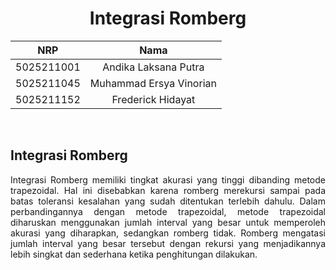 <div align=center>

# **Integrasi Romberg**

| NRP        | Nama                    |
|:----------:|:-----------------------:|
| 5025211001 | Andika Laksana Putra    |
| 5025211045 | Muhammad Ersya Vinorian |
| 5025211152 | Frederick Hidayat       |

</div>
<br/>
<div align=justify>

<!-- Start of Section -->

## Integrasi Romberg
  
  Integrasi Romberg memiliki tingkat akurasi yang tinggi dibanding metode trapezoidal. Hal ini disebabkan karena romberg merekursi sampai pada batas toleransi kesalahan yang sudah ditentukan terlebih dahulu. Dalam perbandingannya dengan metode trapezoidal, metode trapezoidal diharuskan menggunakan jumlah interval yang besar untuk memperoleh akurasi yang diharapkan, sedangkan romberg tidak. Romberg mengatasi jumlah interval yang besar tersebut dengan rekursi yang menjadikannya lebih singkat dan sederhana ketika penghitungan dilakukan.
  
</div>
